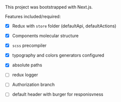 This project was bootstrapped with Next.js.

Features included/required:
- [x] Redux with `store` folder (defaultApi, defaultActions)
- [x] Components molecular structure
- [x] `scss` precompiler
- [x] typography and colors generators configured
- [x] absolute paths
- [ ] redux logger
- [ ] Authorization branch
- [ ] default header with burger for responisvness

